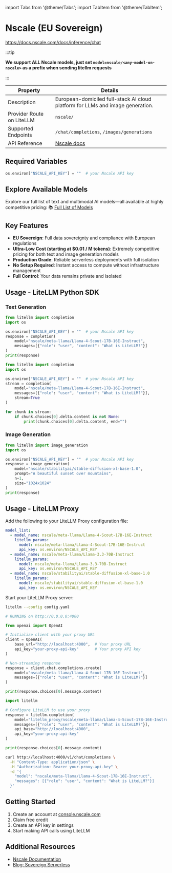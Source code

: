 import Tabs from '@theme/Tabs';
import TabItem from '@theme/TabItem';

# Nscale (EU Sovereign)

https://docs.nscale.com/docs/inference/chat

:::tip

**We support ALL Nscale models, just set `model=nscale/<any-model-on-nscale>` as a prefix when sending litellm requests**

:::

| Property | Details |
|-------|-------|
| Description | European-domiciled full-stack AI cloud platform for LLMs and image generation. |
| Provider Route on LiteLLM | `nscale/` |
| Supported Endpoints | `/chat/completions`, `/images/generations` |
| API Reference | [Nscale docs](https://docs.nscale.com/docs/getting-started/overview) |

## Required Variables

```python showLineNumbers title="Environment Variables"
os.environ["NSCALE_API_KEY"] = ""  # your Nscale API key
```

## Explore Available Models  

Explore our full list of text and multimodal AI models—all available at highly competitive pricing:
📚 [Full List of Models](https://docs.nscale.com/docs/inference/serverless-models/current)  


## Key Features
- **EU Sovereign**: Full data sovereignty and compliance with European regulations
- **Ultra-Low Cost (starting at $0.01 / M tokens)**: Extremely competitive pricing for both text and image generation models
- **Production Grade**: Reliable serverless deployments with full isolation
- **No Setup Required**: Instant access to compute without infrastructure management
- **Full Control**: Your data remains private and isolated

## Usage - LiteLLM Python SDK

### Text Generation

```python showLineNumbers title="Nscale Text Generation"
from litellm import completion
import os

os.environ["NSCALE_API_KEY"] = ""  # your Nscale API key
response = completion(
    model="nscale/meta-llama/Llama-4-Scout-17B-16E-Instruct",
    messages=[{"role": "user", "content": "What is LiteLLM?"}]
)
print(response)
```

```python showLineNumbers title="Nscale Text Generation - Streaming"
from litellm import completion
import os

os.environ["NSCALE_API_KEY"] = ""  # your Nscale API key
stream = completion(
    model="nscale/meta-llama/Llama-4-Scout-17B-16E-Instruct",
    messages=[{"role": "user", "content": "What is LiteLLM?"}],
    stream=True
)

for chunk in stream:
    if chunk.choices[0].delta.content is not None:
        print(chunk.choices[0].delta.content, end="")
```

### Image Generation

```python showLineNumbers title="Nscale Image Generation"
from litellm import image_generation
import os

os.environ["NSCALE_API_KEY"] = ""  # your Nscale API key
response = image_generation(
    model="nscale/stabilityai/stable-diffusion-xl-base-1.0",
    prompt="A beautiful sunset over mountains",
    n=1,
    size="1024x1024"
)
print(response)
```

## Usage - LiteLLM Proxy

Add the following to your LiteLLM Proxy configuration file:

```yaml showLineNumbers title="config.yaml"
model_list:
  - model_name: nscale/meta-llama/Llama-4-Scout-17B-16E-Instruct
    litellm_params:
      model: nscale/meta-llama/Llama-4-Scout-17B-16E-Instruct
      api_key: os.environ/NSCALE_API_KEY
  - model_name: nscale/meta-llama/Llama-3.3-70B-Instruct
    litellm_params:
      model: nscale/meta-llama/Llama-3.3-70B-Instruct
      api_key: os.environ/NSCALE_API_KEY
  - model_name: nscale/stabilityai/stable-diffusion-xl-base-1.0
    litellm_params:
      model: nscale/stabilityai/stable-diffusion-xl-base-1.0
      api_key: os.environ/NSCALE_API_KEY
```

Start your LiteLLM Proxy server:

```bash showLineNumbers title="Start LiteLLM Proxy"
litellm --config config.yaml

# RUNNING on http://0.0.0.0:4000
```

<Tabs>
<TabItem value="openai-sdk" label="OpenAI SDK">

```python showLineNumbers title="Nscale via Proxy - Non-streaming"
from openai import OpenAI

# Initialize client with your proxy URL
client = OpenAI(
    base_url="http://localhost:4000",  # Your proxy URL
    api_key="your-proxy-api-key"       # Your proxy API key
)

# Non-streaming response
response = client.chat.completions.create(
    model="nscale/meta-llama/Llama-4-Scout-17B-16E-Instruct",
    messages=[{"role": "user", "content": "What is LiteLLM?"}]
)

print(response.choices[0].message.content)
```

</TabItem>

<TabItem value="litellm-sdk" label="LiteLLM SDK">

```python showLineNumbers title="Nscale via Proxy - LiteLLM SDK"
import litellm

# Configure LiteLLM to use your proxy
response = litellm.completion(
    model="litellm_proxy/nscale/meta-llama/Llama-4-Scout-17B-16E-Instruct",
    messages=[{"role": "user", "content": "What is LiteLLM?"}],
    api_base="http://localhost:4000",
    api_key="your-proxy-api-key"
)

print(response.choices[0].message.content)
```

</TabItem>

<TabItem value="curl" label="cURL">

```bash showLineNumbers title="Nscale via Proxy - cURL"
curl http://localhost:4000/v1/chat/completions \
  -H "Content-Type: application/json" \
  -H "Authorization: Bearer your-proxy-api-key" \
  -d '{
    "model": "nscale/meta-llama/Llama-4-Scout-17B-16E-Instruct",
    "messages": [{"role": "user", "content": "What is LiteLLM?"}]
  }'
```

</TabItem>
</Tabs>

## Getting Started
1. Create an account at [console.nscale.com](https://console.nscale.com)
2. Claim free credit
3. Create an API key in settings
4. Start making API calls using LiteLLM

## Additional Resources
- [Nscale Documentation](https://docs.nscale.com/docs/getting-started/overview)
- [Blog: Sovereign Serverless](https://www.nscale.com/blog/sovereign-serverless-how-we-designed-full-isolation-without-sacrificing-performance) 

